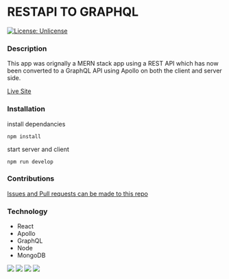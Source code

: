 # RESTAPI TO GRAPHQL
[![License: Unlicense](https://img.shields.io/badge/license-Unlicense-blue.svg)](http://unlicense.org/)
### Description
This app was orignally a MERN stack app using a REST API which has now been converted to a GraphQL API using Apollo on both the client and server side. 

[Live Site](https://fictional-octo-giggle.herokuapp.com/)
### Installation
install dependancies

    npm install 

start server and client

    npm run develop

### Contributions
[Issues and Pull requests can be made to this repo](https://github.com/SuedePritch/fictional-octo-giggle)

### Technology
* React
* Apollo
* GraphQL
* Node
* MongoDB

![](src/images/about_screenshot.png)
![](src/images/portfolio_screenshot.png)
![](src/images/contact_screenshot.png)
![](src/images/resume_screenshot.png)

